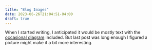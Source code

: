 ```yaml
---
title: "Blog Images"
date: 2023-06-26T21:04:51-04:00
draft: true
---
```


When I started writing, I anticipated it would be mostly text with the [occasional diagram](https://github.com/danieladams456/aws-assert-role/blob/main/docs/aws-assert-role.png) included. But last post was long enough I figured a picture might make it a bit more interesting.
